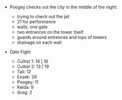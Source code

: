 - Poogey checks out the city in the middle of the night:
	- trying to check out the jail
	- 21 for performance
	- walls, one gate
	- two entrances on the tower itself
	- guards around entrences and tops of towers
	- drainage on each wall

- Date Fight
	- Cultist 1: 14 | 16
	- Cultist 2: 13 | 19
	- Tali: 12
	- Essek: 26
	- Poogey: 11
	- Kelda: 9
	- Grog: 2